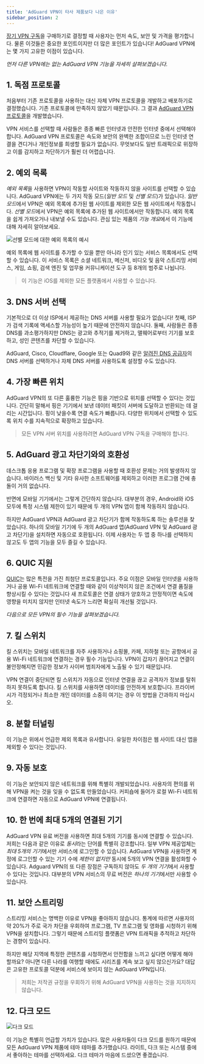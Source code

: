 ```yaml
---
title: 'AdGuard VPN이 타사 제품보다 나은 이유'
sidebar_position: 2
---
```


[장기 VPN 구독](subscription.md)을 구매하기로 결정할 때 사용자는 먼저 속도, 보안 및 가격을 평가합니다. 물론 이것들은 중요한 포인트이지만 더 많은 포인트가 있습니다! AdGuard VPN에는 몇 가지 고유한 이점이 있습니다.

*먼저 다른 VPN에는 없는 AdGuard VPN 기능을 자세히 살펴보겠습니다.*

## 1. 독점 프로토콜
처음부터 기존 프로토콜을 사용하는 대신 자체 VPN 프로토콜을 개발하고 배포하기로 결정했습니다. 기존 프로토콜에 만족하지 않았기 때문입니다. 그 결과 [AdGuard VPN 프로토콜](adguard-vpn-protocol.mdx)을 개발했습니다.

VPN 서비스를 선택할 때 사람들은 종종 빠른 인터넷과 안전한 인터넷 중에서 선택해야 합니다. AdGuard VPN 프로토콜은 속도와 보안의 완벽한 조합이므로 느린 인터넷 연결을 견디거나 개인정보를 희생할 필요가 없습니다. 무엇보다도 일반 트래픽으로 위장하고 이를 감지하고 차단하기가 훨씬 더 어렵습니다.

## 2. 예외 목록
*예외 목록*을 사용하면 VPN이 작동할 사이트와 작동하지 않을 사이트를 선택할 수 있습니다. AdGuard VPN에는 두 가지 작동 모드(*일반 모드* 및 *선별 모드*)가 있습니다. *일반 모드*에서 VPN은 예외 목록에 추가된 웹 사이트를 제외한 모든 웹 사이트에서 작동합니다. *선별 모드*에서 VPN은 예외 목록에 추가된 웹 사이트에서만 작동합니다. 예외 목록을 쉽게 가져오거나 내보낼 수도 있습니다. 관심 있는 제품의 *기능 개요*에서 이 기능에 대해 자세히 알아보세요.

![선별 모드에 대한 예외 목록의 예시](https://cdn.adguardvpn.com/public/Adguard/Blog/vpn_export_exclusions.png)

예외 목록에 웹 사이트를 추가할 수 있을 뿐만 아니라 인기 있는 서비스 목록에서도 선택할 수 있습니다. 이 서비스 목록은 소셜 네트워크, 메신저, 비디오 및 음악 스트리밍 서비스, 게임, 쇼핑, 검색 엔진 및 업무용 커뮤니케이션 도구 등 8개의 범주로 나뉩니다.

> 이 기능은 iOS를 제외한 모든 플랫폼에서 사용할 수 있습니다.

## 3. DNS 서버 선택
기본적으로 더 이상 ISP에서 제공하는 DNS 서버를 사용할 필요가 없습니다! 첫째, ISP가 검색 기록에 액세스할 가능성이 높기 때문에 안전하지 않습니다. 둘째, 사람들은 종종 DNS를 과소평가하지만 DNS는 광고와 추적기를 제거하고, 맬웨어로부터 기기를 보호하고, 성인 콘텐츠를 차단할 수 있습니다.

AdGuard, Cisco, Cloudflare, Google 또는 Quad9와 같은 [알려진 DNS 공급자](https://kb.adguard.com/en/general/dns-providers)의 DNS 서버를 선택하거나 자체 DNS 서버를 사용하도록 설정할 수도 있습니다.

## 4. 가장 빠른 위치

AdGuard VPN의 또 다른 훌륭한 기능은 핑을 기반으로 위치를 선택할 수 있다는 것입니다. 간단히 말해서 핑은 기기에서 보낸 데이터 패킷이 서버에 도달하고 반환되는 데 걸리는 시간입니다. 핑이 낮을수록 연결 속도가 빠릅니다. 다양한 위치에서 선택할 수 있도록 위치 수를 지속적으로 확장하고 있습니다.

> 모든 VPN 서버 위치를 사용하려면 AdGuard VPN 구독을 구매해야 합니다.

## 5. AdGuard 광고 차단기와의 호환성

데스크톱 응용 프로그램 및 확장 프로그램을 사용할 때 호환성 문제는 거의 발생하지 않습니다. 바이러스 백신 및 기타 유사한 소프트웨어를 제외하고 이러한 프로그램 간에 충돌이 거의 없습니다.

반면에 모바일 기기에서는 그렇게 간단하지 않습니다. 대부분의 경우, Android와 iOS 모두에 특정 시스템 제한이 있기 때문에 두 개의 VPN 앱이 함께 작동하지 않습니다.

하지만 AdGuard VPN과 AdGuard 광고 차단기가 함께 작동하도록 하는 솔루션을 찾았습니다. 하나의 모바일 기기에 두 개의 AdGuard 앱(AdGuard VPN 및 AdGuard 광고 차단기)을 설치하면 자동으로 호환됩니다. 이제 사용자는 두 앱 중 하나를 선택하지 않고도 두 앱의 기능을 모두 즐길 수 있습니다.

## 6. QUIC 지원
[QUIC](https://adguard.com/en/blog/dns-over-quic.html)는 많은 특전을 가진 최첨단 프로토콜입니다. 주요 이점은 모바일 인터넷을 사용하거나 공용 Wi-Fi 네트워크에 연결할 때와 같이 이상적이지 않은 조건에서 연결 품질을 향상시킬 수 있다는 것입니다 새 프로토콜은 연결 상태가 양호하고 안정적이면 속도에 영향을 미치지 않지만 인터넷 속도가 느리면 확실히 개선될 것입니다.

*다음으로 모든 VPN의 필수 기능을 살펴보겠습니다.*

## 7. 킬 스위치
킬 스위치는 모바일 네트워크를 자주 사용하거나 쇼핑몰, 카페, 지하철 또는 공항에서 공용 Wi-Fi 네트워크에 연결하는 경우 필수 기능입니다. VPN이 갑자기 끊어지고 연결이 불안정해지면 민감한 정보가 사이버 범죄자에게 노출될 수 있기 때문입니다.

VPN 연결이 중단되면 킬 스위치가 자동으로 인터넷 연결을 끊고 공격자가 정보를 탈취하지 못하도록 합니다. 킬 스위치를 사용하면 데이터를 안전하게 보호합니다. 프라이버시가 걱정되거나 최소한 개인 데이터를 소중히 여기는 경우 이 방법을 간과하지 마십시오.

## 8. 분할 터널링
이 기능은 위에서 언급한 제외 목록과 유사합니다. 유일한 차이점은 웹 사이트 대신 앱을 제외할 수 있다는 것입니다.

## 9. 자동 보호
이 기능은 보안되지 않은 네트워크를 위해 특별히 개발되었습니다. 사용자의 편의를 위해 VPN을 켜는 것을 잊을 수 없도록 만들었습니다. 커피숍에 들어가 로컬 Wi-Fi 네트워크에 연결하면 자동으로 AdGuard VPN에 연결됩니다.

## 10. 한 번에 최대 5개의 연결된 기기
AdGuard VPN 유료 버전을 사용하면 최대 5개의 기기를 동시에 연결할 수 있습니다. 저희는 다음과 같은 이유로 *동시*라는 단어를 특별히 강조합니다. 일부 VPN 제공업체는 *최대 5개의 기기*에서만 서비스에 로그인할 수 있습니다. AdGuard VPN을 사용하면 계정에 로그인할 수 있는 기기 수에 *제한이 없지만* 동시에 5개의 VPN 연결을 활성화할 수 있습니다. Adguard VPN의 또 다른 장점은 구독하지 않아도 *두 개의 기기*에서 사용할 수 있다는 것입니다. 대부분의 VPN 서비스의 무료 버전은 *하나의 기기*에서만 사용할 수 있습니다.

## 11. 보안 스트리밍
스트리밍 서비스는 명백한 이유로 VPN을 좋아하지 않습니다. 통계에 따르면 사용자의 약 20%가 주로 국가 차단을 우회하여 프로그램, TV 프로그램 및 영화를 시청하기 위해 VPN을 설치합니다. 그렇기 때문에 스트리밍 플랫폼은 VPN 트래픽을 추적하고 차단하는 경향이 있습니다.

하지만 해당 지역에 특정한 콘텐츠를 시청하면서 안전함을 느끼고 싶다면 어떻게 해야 할까요? 아니면 다른 나라를 여행할 때에도 시리즈를 계속 보고 싶지 않으신가요? 대답은 고유한 프로토콜 덕분에 서비스에 보이지 않는 AdGuard VPN입니다.

> 저희는 저작권 규정을 우회하기 위해 AdGuard VPN을 사용하는 것을 지지하지 않습니다.

## 12. 다크 모드

![다크 모드](https://cdn.adguardvpn.com/public/Adguard/Blog/vpn/main_en_black.png)

이 기능은 특별히 언급할 가치가 있습니다. 많은 사용자들이 다크 모드를 원하기 때문에 모든 AdGuard VPN 제품에 테마 테마를 추가했습니다. 라이트, 다크 또는 시스템 중에서 좋아하는 테마를 선택하세요. 다크 테마가 마음에 드셨으면 좋겠습니다.
